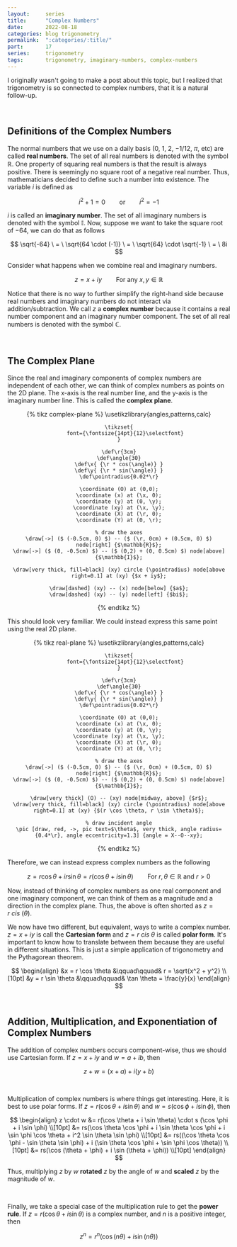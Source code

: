 ```yaml
---
layout:     series
title:      "Complex Numbers"
date:       2022-08-18
categories: blog trigonometry
permalink:  ":categories/:title/"
part:       17
series:     trigonometry
tags:       trigonometry, imaginary-numbers, complex-numbers
---
```


I originally wasn't going to make a post about this topic, but I realized that trigonometry is so connected to complex numbers, that it is a natural follow-up.

<br>

## Definitions of the Complex Numbers

The normal numbers that we use on a daily basis ($0$, $1$, $2$, $-1/12$, $\pi$, etc) are called **real numbers**. The set of all real numbers is denoted with the symbol $\mathbb{R}$. One property of squaring real numbers is that the result is always positive. There is seemingly no square root of a negative real number. Thus, mathematicians decided to define such a number into existence. The variable $i$ is defined as

$$
i^2 + 1 = 0 \qquad\text{or}\qquad i^2 = -1
$$

$i$ is called an **imaginary number**. The set of all imaginary numbers is denoted with the symbol $\mathbb{I}$. Now, suppose we want to take the square root of $-64$, we can do that as follows

$$
\sqrt{-64} \ = \ \sqrt{64 \cdot (-1)} \ = \ \sqrt{64} \cdot \sqrt{-1} \ = \ 8i
$$

Consider what happens when we combine real and imaginary numbers.

$$
z = x + iy      \qquad\text{For any } x, y \in \mathbb{R}
$$

Notice that there is no way to further simplify the right-hand side because real numbers and imaginary numbers do not interact via addition/subtraction. We call $z$ a **complex number** because it contains a real number component and an imaginary number component. The set of all real numbers is denoted with the symbol $\mathbb{C}$.

<br>

## The Complex Plane

Since the real and imaginary components of complex numbers are independent of each other, we can think of complex numbers as points on the 2D plane. The x-axis is the real number line, and the y-axis is the imaginary number line. This is called the **complex plane**.

<center>
{% tikz complex-plane %}
    \usetikzlibrary{angles,patterns,calc}

    \tikzset{
        font={\fontsize{14pt}{12}\selectfont}
    }

    \def\r{3cm}
    \def\angle{30}
    \def\x{ {\r * cos(\angle)} }
    \def\y{ {\r * sin(\angle)} }
    \def\pointradius{0.02*\r}

    \coordinate (O) at (0,0);
    \coordinate (x) at (\x, 0);
    \coordinate (y) at (0, \y);
    \coordinate (xy) at (\x, \y);
    \coordinate (X) at (\r, 0);
    \coordinate (Y) at (0, \r);

    % draw the axes
    \draw[->] ($ (-0.5cm, 0) $) -- ($ (\r, 0cm) + (0.5cm, 0) $) node[right] {$\mathbb{R}$};
    \draw[->] ($ (0, -0.5cm) $) -- ($ (0,2) + (0, 0.5cm) $) node[above] {$\mathbb{I}$};

    \draw[very thick, fill=black] (xy) circle (\pointradius) node[above right=0.1] at (xy) {$x + iy$};

    \draw[dashed] (xy) -- (x) node[below] {$a$};
    \draw[dashed] (xy) -- (y) node[left] {$bi$};

{% endtikz %}
</center>

This should look very familiar. We could instead express this same point using the real 2D plane.

<center>
{% tikz real-plane %}
    \usetikzlibrary{angles,patterns,calc}

    \tikzset{
        font={\fontsize{14pt}{12}\selectfont}
    }

    \def\r{3cm}
    \def\angle{30}
    \def\x{ {\r * cos(\angle)} }
    \def\y{ {\r * sin(\angle)} }
    \def\pointradius{0.02*\r}

    \coordinate (O) at (0,0);
    \coordinate (x) at (\x, 0);
    \coordinate (y) at (0, \y);
    \coordinate (xy) at (\x, \y);
    \coordinate (X) at (\r, 0);
    \coordinate (Y) at (0, \r);

    % draw the axes
    \draw[->] ($ (-0.5cm, 0) $) -- ($ (\r, 0cm) + (0.5cm, 0) $) node[right] {$\mathbb{R}$};
    \draw[->] ($ (0, -0.5cm) $) -- ($ (0,2) + (0, 0.5cm) $) node[above] {$\mathbb{I}$};

    \draw[very thick] (O) -- (xy) node[midway, above] {$r$};
    \draw[very thick, fill=black] (xy) circle (\pointradius) node[above right=0.1] at (xy) {$(r \cos \theta, r \sin \theta)$};

    % draw incident angle
    \pic [draw, red, ->, pic text=$\theta$, very thick, angle radius={0.4*\r}, angle eccentricity=1.3] {angle = X--O--xy};

{% endtikz %}
</center>

Therefore, we can instead express complex numbers as the following

$$
z = r\cos \theta + i r \sin \theta = r(\cos \theta + i \sin \theta) \qquad\text{For } r, \theta \in \mathbb{R} \text{ and } r > 0
$$

Now, instead of thinking of complex numbers as one real component and one imaginary component, we can think of them as a magnitude and a direction in the complex plane. Thus, the above is often shorted as $z = r \ cis \ (\theta)$. 

We now have two different, but equivalent, ways to write a complex number. $z = x + iy$ is call the **Cartesian form** and $z = r \ cis \ \theta$ is called **polar form**. It's important to know how to translate between them because they are useful in different situations. This is just a simple application of trigonometry and the Pythagorean theorem.

$$
\begin{align}
    &x = r \cos \theta   &\qquad\qquad&    r = \sqrt{x^2 + y^2} \\[10pt]
    &y = r \sin \theta   &\qquad\qquad&    \tan \theta = \frac{y}{x}
\end{align}
$$

<br>

## Addition, Multiplication, and Exponentiation of Complex Numbers

The addition of complex numbers occurs component-wise, thus we should use Cartesian form. If $z = x + i y$ and $w = a + i b$, then

$$
z + w = (x + a) + i (y + b)
$$

<br>

Multiplication of complex numbers is where things get interesting. Here, it is best to use polar forms. If $z = r(\cos \theta + i \sin \theta)$ and $w = s (\cos \phi + i \sin \phi)$, then

$$
\begin{align}
    z \cdot w 
    &= r(\cos \theta + i \sin \theta) \cdot s (\cos \phi + i \sin \phi) \\[10pt]
    &= rs(\cos \theta \cos \phi + i \sin \theta \cos \phi + i \sin \phi \cos \theta + i^2 \sin \theta \sin \phi) \\[10pt]
    &= rs((\cos \theta \cos \phi - \sin \theta \sin \phi) + i (\sin \theta \cos \phi + \sin \phi \cos \theta)) \\[10pt]
    &= rs(\cos (\theta + \phi) + i \sin (\theta + \phi)) \\[10pt]
\end{align}
$$

Thus, multiplying $z$ by $w$ **rotated** $z$ by the angle of $w$ and **scaled** $z$ by the magnitude of $w$.

<br>

Finally, we take a special case of the multiplication rule to get the **power rule**. If $z = r (\cos \theta + i \sin \theta)$ is a complex number, and $n$ is a positive integer, then

$$
z^n = r^n (\cos(n \theta) + i \sin(n \theta))
$$

<br>